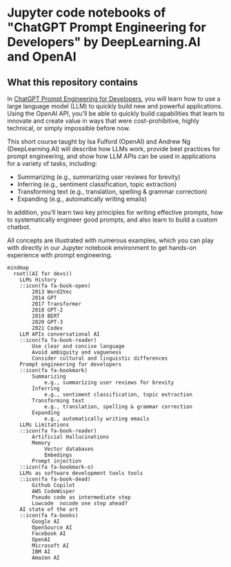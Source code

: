 # Jupyter code notebooks of "ChatGPT Prompt Engineering for Developers" by DeepLearning.AI and OpenAI

## What this repository contains

In [ChatGPT Prompt Engineering for Developers](https://www.deeplearning.ai/short-courses/chatgpt-prompt-engineering-for-developers/),
you will learn how to use a large language model (LLM) to quickly build new and powerful applications. Using the OpenAI
API, you’ll be able to quickly build capabilities that learn to innovate and create value in ways that were
cost-prohibitive, highly technical, or simply impossible before now.

This short course taught by Isa Fulford (OpenAI) and Andrew Ng (DeepLearning.AI) will describe how LLMs work, provide
best practices for prompt engineering, and show how LLM APIs can be used in applications for a variety of tasks,
including:

- Summarizing (e.g., summarizing user reviews for brevity)
- Inferring (e.g., sentiment classification, topic extraction)
- Transforming text (e.g., translation, spelling & grammar correction)
- Expanding (e.g., automatically writing emails)

In addition, you’ll learn two key principles for writing effective prompts, how to systematically engineer good prompts,
and also learn to build a custom chatbot.

All concepts are illustrated with numerous examples, which you can play with directly in our Jupyter notebook
environment to get hands-on experience with prompt engineering.

```mermaid
mindmap
  root((AI for devs))
    LLMs History
    ::icon(fa fa-book-open)
        2013 Word2Vec
        2014 GPT
        2017 Transformer
        2018 GPT-2
        2019 BERT
        2020 GPT-3
        2021 Codex
    LLM APIs conversational AI
    ::icon(fa fa-book-reader)
        Use clear and concise language
        Avoid ambiguity and vagueness
        Consider cultural and linguistic differences
    Prompt engineering for developers
    ::icon(fa fa-bookmark)
        Summarizing
            e.g., summarizing user reviews for brevity
        Inferring
            e.g., sentiment classification, topic extraction
        Transforming text
            e.g., translation, spelling & grammar correction
        Expanding
            e.g., automatically writing emails
    LLMs Limitations
    ::icon(fa fa-book-reader)
        Artificial Hallucinations
        Memory
            Vector databases
            Embedings
        Prompt injection
    ::icon(fa fa-bookmark-o)
    LLMs as software development tools tools
    ::icon(fa fa-book-dead)
        Github Copilot
        AWS CodeWisper
        Pseudo code as intermediate step
        Lowcode  nocode one step ahead?
    AI state of the art
    ::icon(fa fa-books)
        Google AI
        OpenSource AI
        Facebook AI
        OpenAI
        Microsoft AI
        IBM AI
        Amazon AI
```
